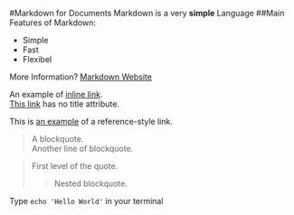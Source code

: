 #Markdown for Documents
Markdown is a very **simple** Language
##Main Features of Markdown:
- Simple
- Fast
- Flexibel

More Information? [Markdown Website]

[Markdown Website]: [https://www.markdownguide.org]
An example of [inline link](http://example.com "Example").  
[This link](http://example.net/) has no title attribute.

This is [an example][id] of a reference-style link.

[id]: http://example.com/  "Optional Title Here"

> A blockquote.  
> Another line of blockquote.

> First level of the quote.  
>> Nested blockquote.

Type `echo 'Hello World'` in your terminal
